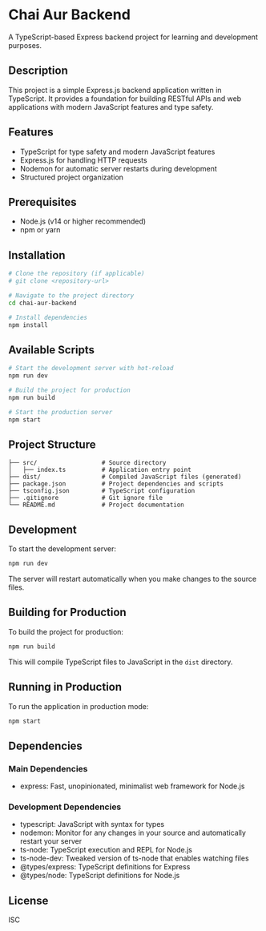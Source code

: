 # Chai Aur Backend

A TypeScript-based Express backend project for learning and development purposes.

## Description

This project is a simple Express.js backend application written in TypeScript. It provides a foundation for building RESTful APIs and web applications with modern JavaScript features and type safety.

## Features

- TypeScript for type safety and modern JavaScript features
- Express.js for handling HTTP requests
- Nodemon for automatic server restarts during development
- Structured project organization

## Prerequisites

- Node.js (v14 or higher recommended)
- npm or yarn

## Installation

```bash
# Clone the repository (if applicable)
# git clone <repository-url>

# Navigate to the project directory
cd chai-aur-backend

# Install dependencies
npm install
```

## Available Scripts

```bash
# Start the development server with hot-reload
npm run dev

# Build the project for production
npm run build

# Start the production server
npm start
```

## Project Structure

```
├── src/                  # Source directory
│   ├── index.ts          # Application entry point
├── dist/                 # Compiled JavaScript files (generated)
├── package.json          # Project dependencies and scripts
├── tsconfig.json         # TypeScript configuration
├── .gitignore            # Git ignore file
└── README.md             # Project documentation
```

## Development

To start the development server:

```bash
npm run dev
```

The server will restart automatically when you make changes to the source files.

## Building for Production

To build the project for production:

```bash
npm run build
```

This will compile TypeScript files to JavaScript in the `dist` directory.

## Running in Production

To run the application in production mode:

```bash
npm start
```

## Dependencies

### Main Dependencies

- express: Fast, unopinionated, minimalist web framework for Node.js

### Development Dependencies

- typescript: JavaScript with syntax for types
- nodemon: Monitor for any changes in your source and automatically restart your server
- ts-node: TypeScript execution and REPL for Node.js
- ts-node-dev: Tweaked version of ts-node that enables watching files
- @types/express: TypeScript definitions for Express
- @types/node: TypeScript definitions for Node.js

## License

ISC